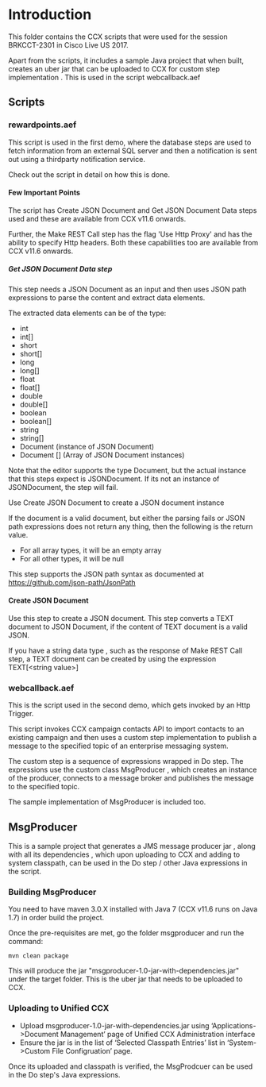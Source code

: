 # Introduction
This folder contains the CCX scripts that were used for the session BRKCCT-2301 in Cisco Live US 2017.

Apart from the scripts, it includes a sample Java project that when built, creates an uber jar that can be uploaded to CCX for custom step implementation . This is used in the script webcallback.aef

## Scripts

### rewardpoints.aef

This script is used in the first demo, where the database steps are used to fetch information from an external SQL server and then a notification is sent out using a thirdparty notification service. 

Check out the script in detail on how this is done. 

#### Few Important Points

The script has Create JSON Document and Get JSON Document Data steps used and these are available from CCX v11.6 onwards. 

Further, the Make REST Call step has the flag 'Use Http Proxy' and has the ability to specify Http headers.  Both these capabilities too are available from CCX v11.6 onwards.

##### Get JSON Document Data step

This step needs a JSON Document as an input and then uses JSON path expressions to parse the content and extract data elements. 

The extracted data elements can be of the type:

* int
* int[]
* short
* short[]
* long 
* long[]
* float
* float[]
* double
* double[]
* boolean 
* boolean[]
* string
* string[]
* Document (instance of JSON Document)
* Document []  (Array of JSON Document instances)

Note that the editor supports the type Document, but the actual instance that this steps expect is JSONDocument. If its not an instance of JSONDocument, the step will fail.

Use Create JSON Document to create a JSON document instance

If the document is a valid document, but either the parsing fails or JSON path expressions does  not return any thing, then the following is the return value.

* For all array types, it will be an empty array
* For all other types, it will be null


This step supports the JSON path syntax as documented at https://github.com/json-path/JsonPath 

#### Create JSON Document
Use this step to create a JSON document. This step converts a TEXT document to JSON Document, if the content of TEXT document is a valid JSON.

If you have a string data type , such as the response of Make REST Call step, a TEXT document can be created by using  the expression TEXT[\<string value\>]

### webcallback.aef

This is the script used in the second demo, which gets invoked by an Http Trigger.

This script invokes CCX campaign contacts API to import contacts to an existing campaign and then  uses a custom step implementation to publish a message to the specified topic of an enterprise messaging system.

The custom step is a sequence of expressions wrapped in Do step.
The expressions use the custom class MsgProducer , which creates an instance of the producer, connects to a message broker and publishes the message to the specified topic.

The sample implementation of MsgProducer is included too.

## MsgProducer

This is a sample project that generates a JMS message producer jar , along with all its dependencies , which upon uploading to CCX and adding to system classpath, can be used in the Do step / other Java expressions in the script. 

### Building MsgProducer

You need to have maven 3.0.X installed with Java 7 (CCX v11.6 runs on Java 1.7) in order build the project.

Once the pre-requisites are met, go the folder msgproducer and run the command:

	mvn clean package

This will produce the jar "msgproducer-1.0-jar-with-dependencies.jar" under the target folder. 
This is the uber jar that needs to be uploaded to CCX.
 
### Uploading to Unified CCX


* Upload msgproducer-1.0-jar-with-dependencies.jar using ‘Applications->Document Management’ page of Unified CCX Administration interface
* Ensure the jar is in the list of ‘Selected Classpath Entries’ list in ‘System->Custom File Configruation’ page.


Once its uploaded and classpath is verified, the MsgProdcuer can be used in the Do step's Java expressions.
